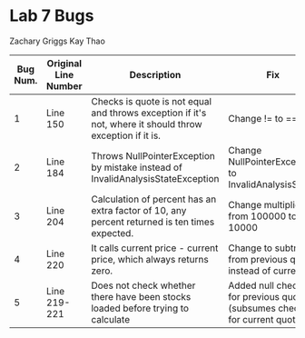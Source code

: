 # Lab 7 Bugs

Zachary Griggs
Kay Thao

| Bug Num. | Original Line Number | Description                                                                                              | Fix             |
|----------|----------------------|----------------------------------------------------------------------------------------------------------|-----------------|
| 1        | Line 150             | Checks is quote is not equal and throws exception if it's not, where it should throw exception if it is. | Change != to == |
| 2        | Line 184             | Throws NullPointerException by mistake instead of InvalidAnalysisStateException                                                                    |Change NullPointerException to InvalidAnalysisState    |
| 3        | Line 204             | Calculation of percent has an extra factor of 10, any percent returned is ten times expected.                                                                                                         | Change multiplier from 100000 to 10000   |
| 4        | Line 220             | It calls current price - current price, which always returns zero.                                                                                                         | Change to subtract from previous quote instead of current.   |
| 5        | Line 219-221             | Does not check whether there have been stocks loaded before trying to calculate                                                                                                         | Added null checks for previous quote (subsumes checking for current quote)  |
